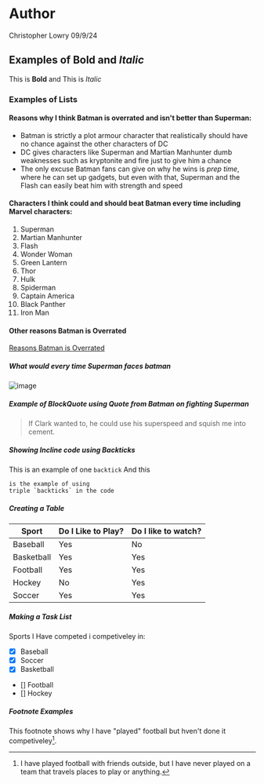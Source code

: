 # Author
Christopher Lowry 09/9/24
## Examples of **Bold** and *Italic*
This is **Bold** and This is *Italic*
### Examples of Lists
#### Reasons why I think Batman is overrated and isn't better than Superman:
- Batman is strictly a plot armour character that realistically should have no chance against the other characters of DC
- DC gives characters like Superman and Martian Manhunter dumb weaknesses such as kryptonite and fire just to give him a chance
- The only excuse Batman fans can give on why he wins is *prep time*, where he can set up gadgets, but even with that, Superman and the Flash can easily beat him with strength and speed
#### Characters I think could and should beat Batman every time including Marvel characters:
1. Superman
2. Martian Manhunter
3. Flash
4. Wonder Woman
5. Green Lantern
6. Thor
7. Hulk
8. Spiderman
9. Captain America
10. Black Panther
11. Iron Man
#### Other reasons Batman is Overrated
[Reasons Batman is Overrated](https://whatculture.com/comics/10-reasons-why-batman-is-the-most-overrated-character-of-all-time)
##### What would every time Superman faces batman
![image](https://github.com/user-attachments/assets/f7c4842f-e0bf-45f7-bc8d-697981d8dd96)
##### Example of BlockQuote using Quote from Batman on fighting Superman
> If Clark wanted to, he could use his superspeed and squish me into cement.
##### Showing Incline code using Backticks
This is an example of one `backtick`
And this 
```
is the example of using 
triple `backticks` in the code
```
##### Creating a Table
| Sport | Do I Like to Play? | Do I like to watch? |
|-----------|--------|----------|
| Baseball |  Yes | No |
| Basketball | Yes | Yes  |
| Football | Yes | Yes |
| Hockey | No | Yes |
| Soccer | Yes | Yes |
##### Making a Task List
Sports I Have competed i competiveley in:
- [x] Baseball
- [x] Soccer
- [x] Basketball
- [] Football
- [] Hockey
##### Footnote Examples
This footnote shows why I have "played" football but hven't done it competiveley[^1].
[^1]: I have played football with friends outside, but I have never played on a team that travels places to play or anything.


 
